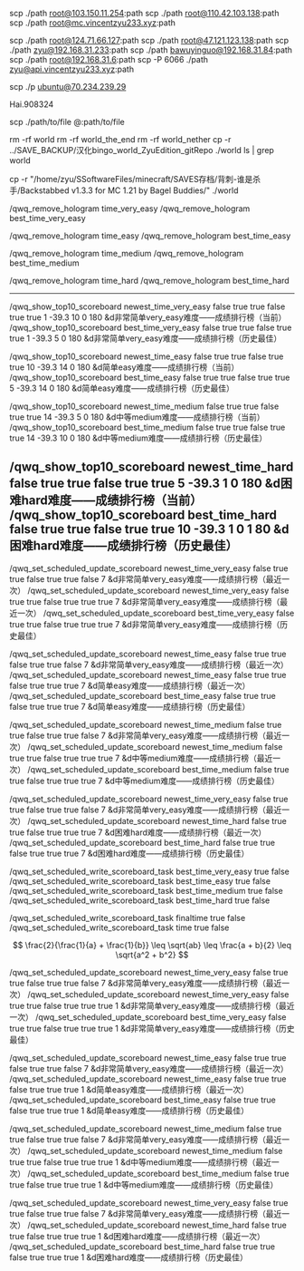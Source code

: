 scp ./path root@103.150.11.254:path
scp ./path root@110.42.103.138:path
scp ./path root@mc.vincentzyu233.xyz:path

scp ./path root@124.71.66.127:path
scp ./path root@47.121.123.138:path
scp ./path zyu@192.168.31.233:path
scp ./path bawuyinguo@192.168.31.84:path
scp ./path root@192.168.31.6:path
scp -P 6066 ./path zyu@api.vincentzyu233.xyz:path

scp ./p ubuntu@70.234.239.29

Hai.908324

scp ./path/to/file <username>@<ip>:path/to/file

rm -rf world
rm -rf world_the_end
rm -rf world_nether
cp -r ../SAVE_BACKUP/汉化bingo_world_ZyuEdition_gitRepo ./world
ls | grep world

cp -r "/home/zyu/SSoftwareFiles/minecraft/SAVES存档/背刺-谁是杀手/Backstabbed v1.3.3 for MC 1.21 by Bagel Buddies/" ./world


/qwq_remove_hologram time_very_easy
/qwq_remove_hologram best_time_very_easy

/qwq_remove_hologram time_easy
/qwq_remove_hologram best_time_easy

/qwq_remove_hologram time_medium
/qwq_remove_hologram best_time_medium

/qwq_remove_hologram time_hard
/qwq_remove_hologram best_time_hard

-----------

/qwq_show_top10_scoreboard newest_time_very_easy false true true false true true 1 -39.3 10 0 180 &d非常简单very_easy难度——成绩排行榜（当前）
/qwq_show_top10_scoreboard best_time_very_easy false true true false true true 1 -39.3 5 0 180 &d非常简单very_easy难度——成绩排行榜（历史最佳）

/qwq_show_top10_scoreboard newest_time_easy false true true false true true 10 -39.3 14 0 180 &d简单easy难度——成绩排行榜（当前）
/qwq_show_top10_scoreboard best_time_easy false true true false true true 5 -39.3 14 0 180 &d简单easy难度——成绩排行榜（历史最佳）

/qwq_show_top10_scoreboard newest_time_medium false true true false true true 14 -39.3 5 0 180 &d中等medium难度——成绩排行榜（当前）
/qwq_show_top10_scoreboard best_time_medium false true true false true true 14 -39.3 10 0 180 &d中等medium难度——成绩排行榜（历史最佳） 

/qwq_show_top10_scoreboard newest_time_hard false true true false true true 5 -39.3 1 0 180 &d困难hard难度——成绩排行榜（当前）
/qwq_show_top10_scoreboard best_time_hard false true true false true true 10 -39.3 1 0 1 80 &d困难hard难度——成绩排行榜（历史最佳）
-----------

/qwq_set_scheduled_update_scoreboard newest_time_very_easy false true true false true true false 7 &d非常简单very_easy难度——成绩排行榜（最近一次）
/qwq_set_scheduled_update_scoreboard newest_time_very_easy false true true false true true true 7 &d非常简单very_easy难度——成绩排行榜（最近一次）
/qwq_set_scheduled_update_scoreboard best_time_very_easy false true true false true true true 7 &d非常简单very_easy难度——成绩排行榜（历史最佳）

/qwq_set_scheduled_update_scoreboard newest_time_easy false true true false true true false 7 &d非常简单very_easy难度——成绩排行榜（最近一次）
/qwq_set_scheduled_update_scoreboard newest_time_easy false true true false true true true 7 &d简单easy难度——成绩排行榜（最近一次）
/qwq_set_scheduled_update_scoreboard best_time_easy false true true false true true true 7 &d简单easy难度——成绩排行榜（历史最佳）

/qwq_set_scheduled_update_scoreboard newest_time_medium false true true false true true false 7 &d非常简单very_easy难度——成绩排行榜（最近一次）
/qwq_set_scheduled_update_scoreboard newest_time_medium false true true false true true true 7 &d中等medium难度——成绩排行榜（最近一次）
/qwq_set_scheduled_update_scoreboard best_time_medium false true true false true true true 7 &d中等medium难度——成绩排行榜（历史最佳）

/qwq_set_scheduled_update_scoreboard newest_time_very_easy false true true false true true false 7 &d非常简单very_easy难度——成绩排行榜（最近一次）
/qwq_set_scheduled_update_scoreboard newest_time_hard false true true false true true true 7 &d困难hard难度——成绩排行榜（最近一次）
/qwq_set_scheduled_update_scoreboard best_time_hard false true true false true true true 7 &d困难hard难度——成绩排行榜（历史最佳）


/qwq_set_scheduled_write_scoreboard_task best_time_very_easy true false
/qwq_set_scheduled_write_scoreboard_task best_time_easy true false
/qwq_set_scheduled_write_scoreboard_task best_time_medium true false
/qwq_set_scheduled_write_scoreboard_task best_time_hard true false

/qwq_set_scheduled_write_scoreboard_task finaltime true false
/qwq_set_scheduled_write_scoreboard_task time true false



$$
\frac{2}{\frac{1}{a} + \frac{1}{b}} \leq \sqrt{ab} \leq \frac{a + b}{2} \leq \sqrt{a^2 + b^2}
$$


/qwq_set_scheduled_update_scoreboard newest_time_very_easy false true true false true true false 7 &d非常简单very_easy难度——成绩排行榜（最近一次）
/qwq_set_scheduled_update_scoreboard newest_time_very_easy false true true false true true true 1 &d非常简单very_easy难度——成绩排行榜（最近一次）
/qwq_set_scheduled_update_scoreboard best_time_very_easy false true true false true true true 1 &d非常简单very_easy难度——成绩排行榜（历史最佳）

/qwq_set_scheduled_update_scoreboard newest_time_easy false true true false true true false 7 &d非常简单very_easy难度——成绩排行榜（最近一次）
/qwq_set_scheduled_update_scoreboard newest_time_easy false true true false true true true 1 &d简单easy难度——成绩排行榜（最近一次）
/qwq_set_scheduled_update_scoreboard best_time_easy false true true false true true true 1 &d简单easy难度——成绩排行榜（历史最佳）

/qwq_set_scheduled_update_scoreboard newest_time_medium false true true false true true false 7 &d非常简单very_easy难度——成绩排行榜（最近一次）
/qwq_set_scheduled_update_scoreboard newest_time_medium false true true false true true true 1 &d中等medium难度——成绩排行榜（最近一次）
/qwq_set_scheduled_update_scoreboard best_time_medium false true true false true true true 1 &d中等medium难度——成绩排行榜（历史最佳）

/qwq_set_scheduled_update_scoreboard newest_time_very_easy false true true false true true false 7 &d非常简单very_easy难度——成绩排行榜（最近一次）
/qwq_set_scheduled_update_scoreboard newest_time_hard false true true false true true true 1 &d困难hard难度——成绩排行榜（最近一次）
/qwq_set_scheduled_update_scoreboard best_time_hard false true true false true true true 1 &d困难hard难度——成绩排行榜（历史最佳）